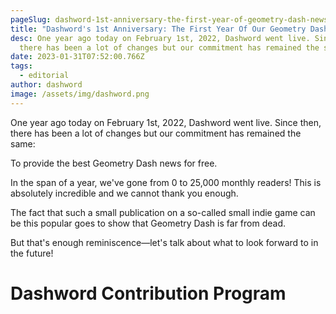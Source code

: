 ```yaml
---
pageSlug: dashword-1st-anniversary-the-first-year-of-geometry-dash-news
title: "Dashword's 1st Anniversary: The First Year Of Our Geometry Dash News"
desc: One year ago today on February 1st, 2022, Dashword went live. Since then,
  there has been a lot of changes but our commitment has remained the same.
date: 2023-01-31T07:52:00.766Z
tags:
  - editorial
author: dashword
image: /assets/img/dashword.png
---
```

One year ago today on February 1st, 2022, Dashword went live. Since then, there has been a lot of changes but our commitment has remained the same:

To provide the best Geometry Dash news for free.

In the span of a year, we've gone from 0 to 25,000 monthly readers! This is absolutely incredible and we cannot thank you enough.

The fact that such a small publication on a so-called small indie game can be this popular goes to show that Geometry Dash is far from dead.

But that's enough reminiscence—let's talk about what to look forward to in the future!

# Dashword Contribution Program